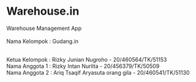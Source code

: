 # Warehouse.in
Warehouse Management App
<br/>
<br/>
Nama Kelompok : Gudang.in
<br/>
<br/>

Ketua Kelompok : Rizky Junian Nugroho - 20/460564/TK/51153<br/>
Nama Anggota 1 : Rizky Intan Nurlita - 20/456379/TK/50509<br/>
Nama Anggota 2 : Ariq Tsaqif Aryasuta orang gila - 20/460541/TK/51130<br/>

